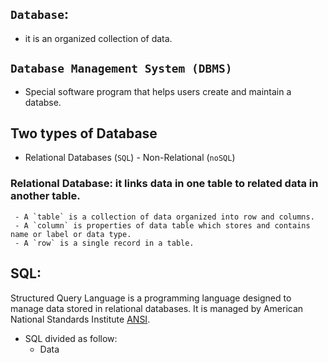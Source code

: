## `Database`:
   - it is an organized collection of data. 
## `Database Management System (DBMS)`
  - Special software program that helps users create and maintain a databse.
## Two types of Database  
   - Relational Databases (`SQL`)   - Non-Relational (`noSQL`)
### Relational Database: it links data in one table to related data in another table. 
     - A `table` is a collection of data organized into row and columns.
     - A `column` is properties of data table which stores and contains name or label or data type. 
     - A `row` is a single record in a table.  
## SQL:
Structured Query Language is a programming language designed to manage data stored in relational databases. It is managed by American National Standards Institute [ANSI](https://www.ansi.org/).


+ SQL divided as follow:
     - Data 
